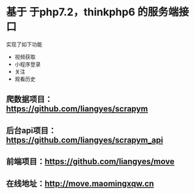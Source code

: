 # 基于 于php7.2，thinkphp6 的服务端接口



实现了如下功能
- 视频获取
- 小程序登录
- 关注
- 观看历史
## 爬数据项目： https://github.com/liangyes/scrapym

## 后台api项目：https://github.com/liangyes/scrapym_api

## 前端项目：https://github.com/liangyes/move

## 在线地址：http://move.maomingxqw.cn




